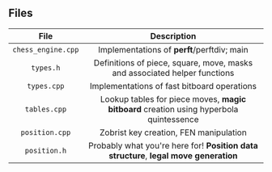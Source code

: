 ## Files

|File|Description|
|:--:|:---------:|
|`chess_engine.cpp` | Implementations of **perft**/perftdiv; main |
| `types.h` | Definitions of piece, square, move, masks and associated helper functions |
| `types.cpp` | Implementations of fast bitboard operations |
| `tables.cpp` | Lookup tables for piece moves, **magic bitboard** creation using hyperbola quintessence |
| `position.cpp` | Zobrist key creation, FEN manipulation |
| `position.h` | Probably what you're here for! **Position data structure**, **legal move generation** |


<!-- TODO add link to author
https://github.com/nkarve/surge -->